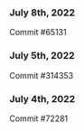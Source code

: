 ### July 8th, 2022

Commit #65131

### July 5th, 2022

Commit #314353


### July 4th, 2022

Commit #72281
